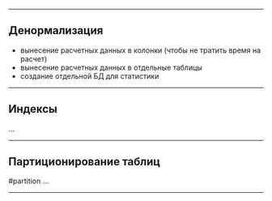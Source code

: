 
---

## Денормализация

- вынесение расчетных данных в колонки (чтобы не тратить время на расчет)
- вынесение расчетных данных в отдельные таблицы
- создание отдельной БД для статистики

---
## Индексы
...

---
## Партиционирование таблиц
#partition 
...

---
